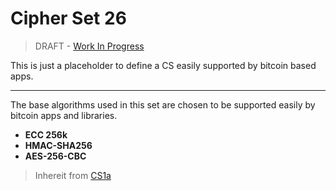 Cipher Set 26
=============

> DRAFT - [Work In Progress](https://github.com/telehash/telehash.org/issues/102)

This is just a placeholder to define a CS easily supported by bitcoin based apps.

-----------------

The base algorithms used in this set are chosen to be supported easily by bitcoin apps and libraries.

* **ECC 256k**
* **HMAC-SHA256**
* **AES-256-CBC**

> Inhereit from [CS1a](1a.md)

